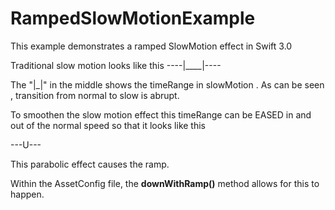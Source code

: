 # RampedSlowMotionExample


This example demonstrates a ramped SlowMotion effect in Swift 3.0 

Traditional slow motion looks like this 
----|____|----  

The "|_|" in the middle shows the timeRange in slowMotion . As can be seen , transition from normal to slow is abrupt.

To smoothen the slow motion effect this timeRange can be EASED in and out of the normal speed so that it looks like this 

---U---

This parabolic effect causes the ramp. 

Within the AssetConfig file, the <b>downWithRamp()</b> method allows for this to happen.
